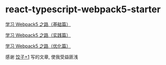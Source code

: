 # react-typescript-webpack5-starter

[学习 Webpack5 之路（基础篇）](https://jelly.jd.com/article/61074411df18aa019e8a2ea3)

[学习 Webpack5 之路（实践篇）](https://jelly.jd.com/article/6107701c22a78f01a317cd05)

[学习 Webpack5 之路（优化篇）](https://jelly.jd.com/article/61179aa26bea510187770aa3)

感谢 [饺子+1](https://github.com/jiaozitang) 写的文章, 使我受益匪浅
